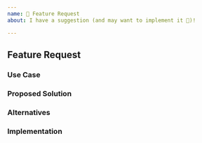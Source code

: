 ```yaml
---
name: 🚀 Feature Request
about: I have a suggestion (and may want to implement it 🙂)!

---
```


## Feature Request

### Use Case
<!--- What problem does this feature solve? Please describe.
A clear and concise description of what the problem is. Ex. I have an issue when [...] -->

### Proposed Solution
<!--- Describe the solution you'd like
A clear and concise description of what you want to happen. Add any considered drawbacks. -->

### Alternatives
<!--- Describe alternatives you've considered
A clear and concise description of any alternative solutions or features you've considered. -->

### Implementation
<!--- Teachability, Documentation, Adoption, Migration Strategy
If you can, explain the user story, and possibly provide a version of the docs.
Maybe a screenshot or mockup of the design? -->

